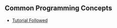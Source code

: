 ## Common Programming Concepts
- [Tutorial Followed](https://doc.rust-lang.org/book/ch04-00-understanding-ownership.html)
